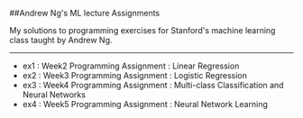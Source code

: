 ﻿##Andrew Ng's ML lecture Assignments

My solutions to programming exercises for Stanford's machine learning class taught by Andrew Ng.

---------------------------------------------------------

* ex1 : Week2 Programming Assignment : Linear Regression
* ex2 : Week3 Programming Assignment : Logistic Regression
* ex3 : Week4 Programming Assignment : Multi-class Classification and Neural Networks
* ex4 : Week5 Programming Assignment : Neural Network Learning